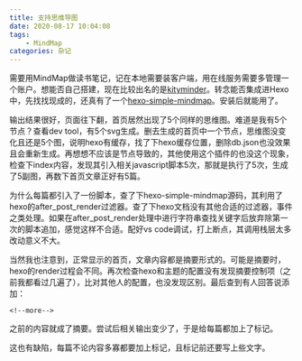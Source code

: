 ```yaml
---
title: 支持思维导图
date: 2020-08-17 10:04:08
tags:
    - MindMap
categories: 杂记
---
```


需要用MindMap做读书笔记，记在本地需要装客户端，用在线服务需要多管理一个账户。想能否自己搭建，现在比较出名的是[kityminder](https://github.com/fex-team/kityminder)。转念能否集成进Hexo中，先找找现成的，还真有了一个[hexo-simple-mindmap](https://github.com/HunterXuan/hexo-simple-mindmap)。安装后就能用了。

<!--more-->

输出结果很好，页面往下翻，首页居然出现了5个同样的思维图。难道是我有5个节点？查看dev tool，有5个svg生成。删去生成的首页中一个节点，思维图没变化且还是5个图，说明hexo有缓存，找了下hexo缓存位置，删除db.json也没效果且会重新生成。再想想不应该是节点导致的，其他使用这个插件的也没这个现象，检查下index内容，发现其引入相关javascript脚本5次，那就是执行了5次，生成了5副图，再数下首页文章正好有5篇。

为什么每篇都引入了一份脚本，查了下hexo-simple-mindmap源码，其利用了hexo的after_post_render过滤器。查了下hexo文档没有其他合适的过滤器，事件之类处理。如果在after_post_render处理中进行字符串查找关键字后放弃除第一次的脚本追加，感觉这样不合适。配好vs code调试，打上断点，其调用栈层太多改动意义不大。

当然我也注意到，正常显示的首页，文章内容都是摘要形式的。可能是摘要时，hexo的render过程会不同。再次检查hexo和主题的配置没有发现摘要控制项（之前我都看过几遍了），比对其他人的配置，也没发现区别。最后查到有人回答说添加：

```
<!--more-->
```
之前的内容就成了摘要。尝试后相关输出变少了，于是给每篇都加上了标记。

这也有缺陷，每篇不论内容多寡都要加上标记，且标记前还要写上些文字。